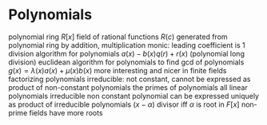 # Polynomials

polynomial ring $R[x]$
	field of rational functions $R(c)$ generated from polynomial ring by addition, multiplication
monic: leading coefficient is $1$
division algorithm for polynomials
	$a(x) - b(x)q(r) + r(x)$ (polynomial long division)
	euclidean algorithm for polynomials to find gcd of polynomials
		$g(x) = \lambda(x)a(x) + \mu(x)b(x)$
		more interesting and nicer in finite fields
	factorizing polynomials
		irreducible: not constant, cannot be expressed as product of non-constant polynomials
			the primes of polynomials
			all linear polynomials irreducible
		non constant polynomial can be expressed uniquely as product of irreducible polynomials
		$(x - \alpha)$ divisor iff $\alpha$ is root in $F[x]$
			non-prime fields have more roots
		